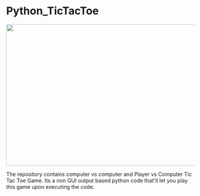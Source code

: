# Python_TicTacToe

<img src="https://th.bing.com/th/id/OIP.wVo_0-_lOpomaGkrqzTbhQHaEK?rs=1&pid=ImgDetMain" width="750" height="380">

The repository contains computer vs computer and Player vs Computer Tic Tac Toe Game. Its a non GUI output based python code that'll let you play this game upon executing the code.
